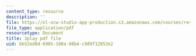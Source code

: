```yaml
---
content_type: resource
description: ''
file: https://ol-ocw-studio-app-production.s3.amazonaws.com/courses/res-6-012-introduction-to-probability-spring-2018/6b52ed8d6905188a98b4c989f12852e2_hJjiCrdsNV8.pdf
file_type: application/pdf
resourcetype: Document
title: 3play pdf file
uid: 6b52ed8d-6905-188a-98b4-c989f12852e2
---
```

